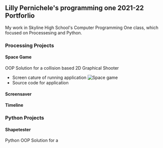 ## Lilly Pernichele's programming one 2021-22 Portforlio 
My work in Skyline High School's Computer Programming One class, which focused on Processesing and Python.

### Processing Projects
 
#### Space Game 
OOP Solution for a collision based 2D Graphical Shooter
* Screen cature of running application
![Space game]()
* Source code for application

#### Screensaver 


#### Timeline 


### Python Projects

#### Shapetester 
Python OOP Solution for a 
